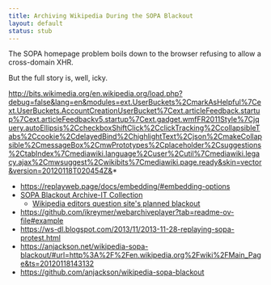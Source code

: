 ```yaml
---
title: Archiving Wikipedia During the SOPA Blackout
layout: default
status: stub
---
```


The SOPA homepage problem boils down to the browser refusing to allow a cross-domain XHR.

But the full story is, well, icky.

http://bits.wikimedia.org/en.wikipedia.org/load.php?debug=false&lang=en&modules=ext.UserBuckets%2CmarkAsHelpful%7Cext.UserBuckets.AccountCreationUserBucket%7Cext.articleFeedback.startup%7Cext.articleFeedbackv5.startup%7Cext.gadget.wmfFR2011Style%7Cjquery.autoEllipsis%2CcheckboxShiftClick%2CclickTracking%2CcollapsibleTabs%2Ccookie%2CdelayedBind%2ChighlightText%2Cjson%2CmakeCollapsible%2CmessageBox%2CmwPrototypes%2Cplaceholder%2Csuggestions%2CtabIndex%7Cmediawiki.language%2Cuser%2Cutil%7Cmediawiki.legacy.ajax%2Cmwsuggest%2Cwikibits%7Cmediawiki.page.ready&skin=vector&version=20120118T020454Z&*


- https://replayweb.page/docs/embedding/#embedding-options
- [SOPA Blackout Archive-IT Collection](https://archive-it.org/collections/3010)
  - [Wikipedia editors question site's planned blackout](https://wayback.archive-it.org/3010/20120118161407/http://www.sfgate.com/cgi-bin/article.cgi?f=/n/a/2012/01/17/national/a145836S34.DTL)
- https://github.com/ikreymer/webarchiveplayer?tab=readme-ov-file#example
- https://ws-dl.blogspot.com/2013/11/2013-11-28-replaying-sopa-protest.html
- https://anjackson.net/wikipedia-sopa-blackout/#url=http%3A%2F%2Fen.wikipedia.org%2Fwiki%2FMain_Page&ts=20120118143132
- https://github.com/anjackson/wikipedia-sopa-blackout
